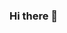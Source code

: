 ### Hi there 👋

<!--
**bwmsdroid/bwmsdroid** is a ✨ _special_ ✨ repository because its `README.md` (this file) appears on your GitHub profile.

Here are some ideas to get you started:

- 🔭 I’m currently working on hackerone, as a pentester
- 🌱 I’m currently learning cyber security and web development
- 👯 I’m looking to collaborate on small projects (c++, website, python)
- 🤔 I’m looking for help with reverse engeering and assembly
- 💬 Ask me about reverse engeering, assembly, sockets, python, html, js, sql, cyber security, etc.
- 📫 Reach me by discord: GatoLouco#3684 
- ⚡ Fun fact: I love cats and dogs
- 🇧🇷 Brazilian
- 🎉 16 years old
-->
